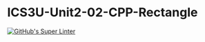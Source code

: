 # ICS3U-Unit2-02-CPP-Rectangle

[![GitHub's Super Linter](https://github.com/dbcalitis/ICS3U-Unit2-02-CPP-Rectangle/workflows/GitHub's%20Super%20Linter/badge.svg)](https://github.com/dbcalitis/ICS3U-Unit2-02-CPP-Rectangle/actions)

